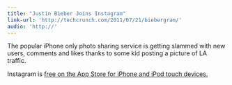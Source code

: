 ```yaml
---
title: "Justin Bieber Joins Instagram"
link-url: 'http://techcrunch.com/2011/07/21/biebergram/'
audio: 'http://'
---
```

<p>The popular iPhone only photo sharing service is getting slammed with new users, comments and likes thanks to some kid posting a picture of LA traffic.</p>
<p>Instagram is <a href="http://click.linksynergy.com/fs-bin/stat?id=6PFrOqNV4B8&offerid=146261&type=3&subid=0&tmpid=1826&RD_PARM1=http%253A%252F%252Fitunes.apple.com%252Fca%252Fapp%252Finstagram%252Fid389801252%253Fmt%253D8%2526uo%253D4%2526partnerId%253D30" target="itunes_store">free on the App Store for iPhone and iPod touch devices.</a></p>
